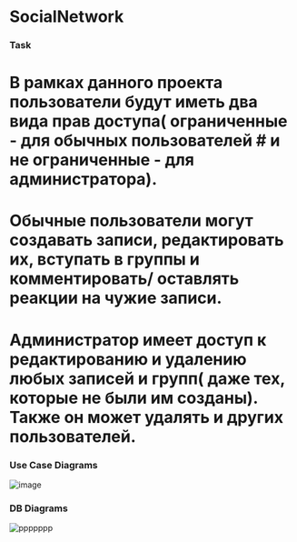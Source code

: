 # SocialNetwork
### Task
# В рамках данного проекта пользователи будут иметь два вида прав доступа( ограниченные - для обычных пользователей  # и не ограниченные - для администратора).
# Обычные пользователи могут создавать записи, редактировать их,  вступать в группы и комментировать/ оставлять  реакции на чужие записи.
# Администратор имеет доступ к редактированию и удалению любых записей и групп( даже тех, которые не были им      созданы). Также он может удалять и других пользователей. 

### Use Case Diagrams
![image](https://github.com/ShalaevPavel/SocialNetwork/assets/93087256/44944380-4cef-46ca-b72e-b9984439ef46)

### DB Diagrams
![ppppppp](https://github.com/ShalaevPavel/SocialNetwork/assets/93087256/c0056b68-3591-4061-b7b1-0d8636dfae0a)





